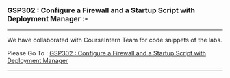 ### GSP302 : Configure a Firewall and a Startup Script with Deployment Manager :-

----------------------------------------------------------------------------------------------------------------------------------------------

We have collaborated with CourseIntern Team for code snippets of the labs.

Please Go To : [GSP302 : Configure a Firewall and a Startup Script with Deployment Manager](https://www.courseintern.com/post/qwiklabs/challenge-labs/gsp302-configure-a-firewall-and-a-startup-script-with-deployment-manager/)

----------------------------------------------------------------------------------------------------------------------------------------------
